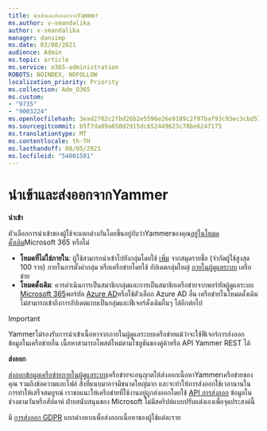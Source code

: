 ```yaml
---
title: นําเข้าและส่งออกจากYammer
ms.author: v-smandalika
author: v-smandalika
manager: dansimp
ms.date: 03/08/2021
audience: Admin
ms.topic: article
ms.service: o365-administration
ROBOTS: NOINDEX, NOFOLLOW
localization_priority: Priority
ms.collection: Adm_O365
ms.custom:
- "9735"
- "9003224"
ms.openlocfilehash: 3ead2702c2fbd26b2e5596e26e9189c2f97baf93c93ec3cbd57f15c855b5128e
ms.sourcegitcommit: b5f7da89a650d2915dc652449623c78be6247175
ms.translationtype: MT
ms.contentlocale: th-TH
ms.lasthandoff: 08/05/2021
ms.locfileid: "54001501"
---
```

# <a name="import-and-export-from-yammer"></a>นําเข้าและส่งออกจากYammer

**นําเข้า**

ตัวเลือกการนําเข้าของผู้ใช้จะแตกต่างกันโดยขึ้นอยู่กับว่าYammerของคุณ[อยู่ในโหมดดั้งเดิม](https://docs.microsoft.com/yammer/configure-your-yammer-network/overview-native-mode)Microsoft 365 หรือไม่

- **โหมดที่ไม่ใช่ภายใน**: ผู้ใช้สามารถนําเข้าไปยังกลุ่มโดยใช้ [เพิ่ม](https://support.microsoft.com/office/manage-yammer-community-members-75253554-d0f3-4148-b835-e6a9a8a0c294) จากสมุดรายชื่อ (จํากัดผู้ใช้สูงสุด 100 ราย) ภายในการตั้งค่ากลุ่ม หรือเครือข่ายโดยใช้ อัปเดตกลุ่มใหญ่ [ภายในผู้ดูแลระบบ](https://docs.microsoft.com/yammer/manage-yammer-users/add-block-or-remove-users) เครือข่าย
- **โหมดดั้งเดิม**: ควรดําเนินการเป็นสมาชิกกลุ่มและการเป็นสมาชิกเครือข่ายจากพอร์ทัลผู้ดูแลระบบ [Microsoft 365](https://docs.microsoft.com/microsoft-365/admin/add-users)พอร์ทัล [Azure AD](https://docs.microsoft.com/azure/active-directory/fundamentals/add-users-azure-active-directory)หรือใช้ตัวเลือก Azure AD อื่น เครือข่ายในโหมดดั้งเดิมไม่สามารถเข้าถึงการอัปเดตแบบเป็นกลุ่มและฟีเจอร์ดั้งเดิมอื่นๆ ได้อีกต่อไป

> [!IMPORTANT]
> Yammerไม่รองรับการนําเข้าเนื้อหาจากภายในผู้ดูแลระบบเครือข่ายแม้ว่าจะใช้ฟีเจอร์การส่งออกข้อมูลในเครือข่ายอื่น เนื้อหาสามารถโพสต์ใหม่ตามโซลูชันของคู่ค้าหรือ API Yammer REST ได้

**ส่งออก**

[ส่งออกข้อมูลเครือข่ายภายในผู้ดูแลระบบ](https://docs.microsoft.com/yammer/manage-security-and-compliance/export-yammer-enterprise-data)เครือข่ายจะอนุญาตให้ส่งออกเนื้อหาYammerเครือข่ายของคุณ รวมถึงข้อความและไฟล์ สิ่งที่แนบมาอาจมีขนาดใหญ่มาก และจะทําให้การส่งออกใช้เวลานานในการทําให้เสร็จสมบูรณ์ เราขอแนะให้เครือข่ายที่ใช้งานอยู่ถูกส่งออกโดยใช้ [API การส่งออก](https://developer.yammer.com/docs/data-export-api) ข้อมูลในช่วงตามวันหรือสัปดาห์ ฝ่ายสนับสนุนของ Microsoft ไม่มีสคริปต์แบบปรับแต่งเองเพื่อจุดประสงค์นี้

มี [การส่งออก GDPR](https://docs.microsoft.com/yammer/manage-security-and-compliance/gdpr-requests-in-yammer-enterprise) แยกต่างหากเพื่อส่งออกเนื้อหาของผู้ใช้แต่ละราย